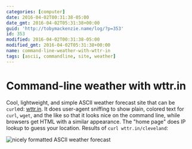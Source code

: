 ```yaml
---
categories: [computer]
date: 2016-04-02T00:31:38-05:00
date_gmt: 2016-04-02T05:31:38+00:00
guid: 'http://tobymackenzie.name/log/?p=353'
id: 353
modified: 2016-04-02T00:31:38-05:00
modified_gmt: 2016-04-02T05:31:38+00:00
name: command-line-weather-with-wttr-in
tags: [ascii, commandline, site, weather]
---
```


Command-line weather with wttr.in
=================================

Cool, lightweight, and simple ASCII weather forecast site that can be `curl`ed:  [wttr.in](http://wttr.in).  It does user-agent sniffing to show plain, colored text for `curl`, `wget`, and the like so that it looks nice on the command line, while browsers get HTML with a similar appearance.  The "home page" does IP lookup to guess your location.  Results of `curl wttr.in/cleveland`:

![nicely formatted ASCII weather forecast](https://www.tobymackenzie.com/log/wp-content/uploads/2016/04/wttr.in-cli-1.png)
